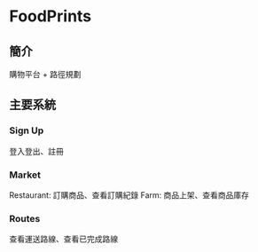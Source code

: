 # FoodPrints

## 簡介
購物平台 + 路徑規劃

## 主要系統
### Sign Up
登入登出、註冊
### Market
Restaurant: 訂購商品、查看訂購紀錄
Farm: 商品上架、查看商品庫存
### Routes
查看運送路線、查看已完成路線